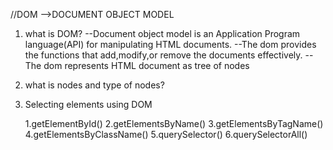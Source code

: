 //DOM -->DOCUMENT OBJECT MODEL

1) what is DOM?
  --Document object model is an Application Program language(API) for manipulating HTML documents.
  --The dom provides the functions that add,modify,or remove the documents effectively.
  --The dom represents HTML document as tree of nodes

2)  what is nodes and type of nodes?

3) Selecting elements using DOM
    
    1.getElementById()
    2.getElementsByName()
    3.getElementsByTagName()
    4.getElementsByClassName()
    5.querySelector()
    6.querySelectorAll()
    

    